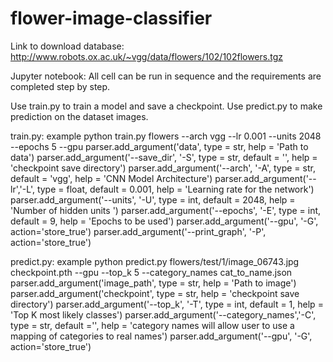 # flower-image-classifier

Link to download database: http://www.robots.ox.ac.uk/~vgg/data/flowers/102/102flowers.tgz

Jupyter notebook: All cell can be run in sequence and the requirements are completed step by step.


Use train.py to train a model and save a checkpoint. Use predict.py to make prediction on the dataset images.


train.py: example python train.py flowers --arch vgg --lr 0.001 --units 2048 --epochs 5 --gpu
    parser.add_argument('data', type = str, help = 'Path to data') 
    parser.add_argument('--save_dir', '-S', type = str, default = '', help = 'checkpoint save directory') 
    parser.add_argument('--arch', '-A', type = str, default = 'vgg', help = 'CNN Model Architecture') 
    parser.add_argument('--lr','-L',  type = float, default = 0.001, help = 'Learning rate for the network') 
    parser.add_argument('--units', '-U', type = int, default = 2048, help = 'Number of hidden units ') 
    parser.add_argument('--epochs', '-E', type = int, default = 9, help = 'Epochs to be used') 
    parser.add_argument('--gpu', '-G', action='store_true')
    parser.add_argument('--print_graph', '-P', action='store_true')

predict.py: example python predict.py flowers/test/1/image_06743.jpg checkpoint.pth --gpu --top_k 5 --category_names cat_to_name.json
    parser.add_argument('image_path', type = str, help = 'Path to image') 
    parser.add_argument('checkpoint', type = str, help = 'checkpoint save directory') 
    parser.add_argument('--top_k', '-T', type = int, default = 1, help = 'Top K most likely classes') 
    parser.add_argument('--category_names','-C',  type = str, default ='', help = 'category names will allow user to use a mapping of categories to real names') 
    parser.add_argument('--gpu', '-G', action='store_true')
